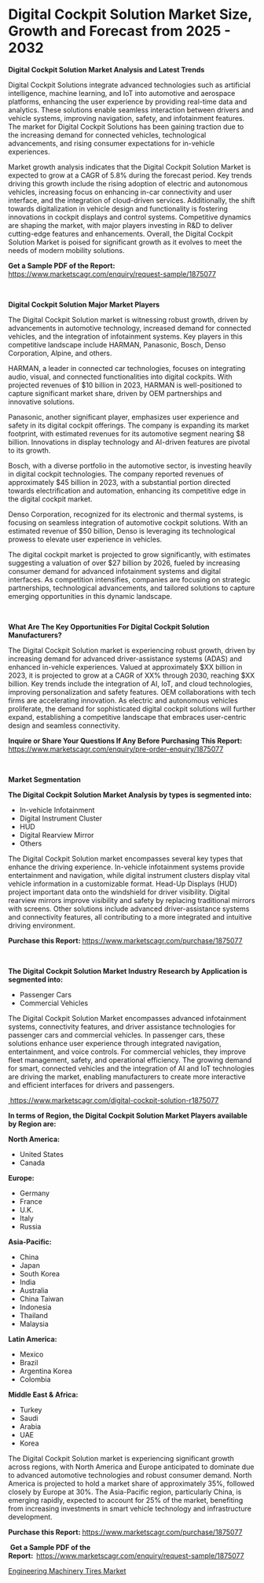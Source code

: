 <p><h1>Digital Cockpit Solution Market Size, Growth and Forecast from 2025 - 2032</h1></p><p><strong>Digital Cockpit Solution Market Analysis and Latest Trends</strong></p>
<p><p>Digital Cockpit Solutions integrate advanced technologies such as artificial intelligence, machine learning, and IoT into automotive and aerospace platforms, enhancing the user experience by providing real-time data and analytics. These solutions enable seamless interaction between drivers and vehicle systems, improving navigation, safety, and infotainment features. The market for Digital Cockpit Solutions has been gaining traction due to the increasing demand for connected vehicles, technological advancements, and rising consumer expectations for in-vehicle experiences.</p><p>Market growth analysis indicates that the Digital Cockpit Solution Market is expected to grow at a CAGR of 5.8% during the forecast period. Key trends driving this growth include the rising adoption of electric and autonomous vehicles, increasing focus on enhancing in-car connectivity and user interface, and the integration of cloud-driven services. Additionally, the shift towards digitalization in vehicle design and functionality is fostering innovations in cockpit displays and control systems. Competitive dynamics are shaping the market, with major players investing in R&D to deliver cutting-edge features and enhancements. Overall, the Digital Cockpit Solution Market is poised for significant growth as it evolves to meet the needs of modern mobility solutions.</p></p>
<p><strong>Get a Sample PDF of the Report:&nbsp;</strong> <a href="https://www.marketscagr.com/enquiry/request-sample/1875077?utm_campaign=3561&utm_medium=2&utm_source=Github&utm_content=ia&utm_term=31032025&utm_id=digital-cockpit-solution">https://www.marketscagr.com/enquiry/request-sample/1875077</a></p>
<p>&nbsp;</p>
<p><strong>Digital Cockpit Solution Major Market Players</strong></p>
<p><p>The Digital Cockpit Solution market is witnessing robust growth, driven by advancements in automotive technology, increased demand for connected vehicles, and the integration of infotainment systems. Key players in this competitive landscape include HARMAN, Panasonic, Bosch, Denso Corporation, Alpine, and others.</p><p>HARMAN, a leader in connected car technologies, focuses on integrating audio, visual, and connected functionalities into digital cockpits. With projected revenues of $10 billion in 2023, HARMAN is well-positioned to capture significant market share, driven by OEM partnerships and innovative solutions.</p><p>Panasonic, another significant player, emphasizes user experience and safety in its digital cockpit offerings. The company is expanding its market footprint, with estimated revenues for its automotive segment nearing $8 billion. Innovations in display technology and AI-driven features are pivotal to its growth.</p><p>Bosch, with a diverse portfolio in the automotive sector, is investing heavily in digital cockpit technologies. The company reported revenues of approximately $45 billion in 2023, with a substantial portion directed towards electrification and automation, enhancing its competitive edge in the digital cockpit market.</p><p>Denso Corporation, recognized for its electronic and thermal systems, is focusing on seamless integration of automotive cockpit solutions. With an estimated revenue of $50 billion, Denso is leveraging its technological prowess to elevate user experience in vehicles.</p><p>The digital cockpit market is projected to grow significantly, with estimates suggesting a valuation of over $27 billion by 2026, fueled by increasing consumer demand for advanced infotainment systems and digital interfaces. As competition intensifies, companies are focusing on strategic partnerships, technological advancements, and tailored solutions to capture emerging opportunities in this dynamic landscape.</p></p>
<p>&nbsp;</p>
<p><strong>What Are The Key Opportunities For Digital Cockpit Solution Manufacturers?</strong></p>
<p><p>The Digital Cockpit Solution market is experiencing robust growth, driven by increasing demand for advanced driver-assistance systems (ADAS) and enhanced in-vehicle experiences. Valued at approximately $XX billion in 2023, it is projected to grow at a CAGR of XX% through 2030, reaching $XX billion. Key trends include the integration of AI, IoT, and cloud technologies, improving personalization and safety features. OEM collaborations with tech firms are accelerating innovation. As electric and autonomous vehicles proliferate, the demand for sophisticated digital cockpit solutions will further expand, establishing a competitive landscape that embraces user-centric design and seamless connectivity.</p></p>
<p><strong>Inquire or Share Your Questions If Any Before Purchasing This Report:</strong> <a href="https://www.marketscagr.com/enquiry/pre-order-enquiry/1875077?utm_campaign=3561&utm_medium=2&utm_source=Github&utm_content=ia&utm_term=31032025&utm_id=digital-cockpit-solution">https://www.marketscagr.com/enquiry/pre-order-enquiry/1875077</a></p>
<p>&nbsp;</p>
<p><strong>Market Segmentation</strong></p>
<p><strong>The Digital Cockpit Solution Market Analysis by types is segmented into:</strong></p>
<p><ul><li>In-vehicle Infotainment</li><li>Digital Instrument Cluster</li><li>HUD</li><li>Digital Rearview Mirror</li><li>Others</li></ul></p>
<p><p>The Digital Cockpit Solution market encompasses several key types that enhance the driving experience. In-vehicle infotainment systems provide entertainment and navigation, while digital instrument clusters display vital vehicle information in a customizable format. Head-Up Displays (HUD) project important data onto the windshield for driver visibility. Digital rearview mirrors improve visibility and safety by replacing traditional mirrors with screens. Other solutions include advanced driver-assistance systems and connectivity features, all contributing to a more integrated and intuitive driving environment.</p></p>
<p><strong>Purchase this Report:&nbsp;</strong><a href="https://www.marketscagr.com/purchase/1875077?utm_campaign=3561&utm_medium=2&utm_source=Github&utm_content=ia&utm_term=31032025&utm_id=digital-cockpit-solution">https://www.marketscagr.com/purchase/1875077</a></p>
<p>&nbsp;</p>
<p><strong>The Digital Cockpit Solution Market Industry Research by Application is segmented into:</strong></p>
<p><ul><li>Passenger Cars</li><li>Commercial Vehicles</li></ul></p>
<p><p>The Digital Cockpit Solution Market encompasses advanced infotainment systems, connectivity features, and driver assistance technologies for passenger cars and commercial vehicles. In passenger cars, these solutions enhance user experience through integrated navigation, entertainment, and voice controls. For commercial vehicles, they improve fleet management, safety, and operational efficiency. The growing demand for smart, connected vehicles and the integration of AI and IoT technologies are driving the market, enabling manufacturers to create more interactive and efficient interfaces for drivers and passengers.</p></p>
<p><a href="https://www.marketscagr.com/digital-cockpit-solution-r1875077?utm_campaign=3561&utm_medium=2&utm_source=Github&utm_content=ia&utm_term=31032025&utm_id=digital-cockpit-solution">&nbsp;https://www.marketscagr.com/digital-cockpit-solution-r1875077</a></p>
<p><strong>In terms of Region, the Digital Cockpit Solution Market Players available by Region are:</strong></p>
<p>
    <p> <strong> North America: </strong>
        <ul>
            <li>United States</li>
            <li>Canada</li>
        </ul>
        </p> 
    <p> <strong> Europe: </strong>
        <ul>
            <li>Germany</li>
            <li>France</li>
            <li>U.K.</li>
            <li>Italy</li>
            <li>Russia</li>
        </ul>
        </p> 
    <p> <strong> Asia-Pacific: </strong>
        <ul>
            <li>China</li>
            <li>Japan</li>
            <li>South Korea</li>
            <li>India</li>
            <li>Australia</li>
            <li>China Taiwan</li>
            <li>Indonesia</li>
            <li>Thailand</li>
            <li>Malaysia</li>
        </ul>
        </p> 
    <p> <strong> Latin America: </strong>
        <ul>
            <li>Mexico</li>
            <li>Brazil</li>
            <li>Argentina Korea</li>
            <li>Colombia</li>
        </ul>
        </p> 
    <p> <strong> Middle East & Africa: </strong>
        <ul>
            <li>Turkey</li>
            <li>Saudi</li>
            <li>Arabia</li>
            <li>UAE</li>
            <li>Korea</li>
        </ul>
    </p>
    </p>
<p><p>The Digital Cockpit Solution market is experiencing significant growth across regions, with North America and Europe anticipated to dominate due to advanced automotive technologies and robust consumer demand. North America is projected to hold a market share of approximately 35%, followed closely by Europe at 30%. The Asia-Pacific region, particularly China, is emerging rapidly, expected to account for 25% of the market, benefiting from increasing investments in smart vehicle technology and infrastructure development.</p></p>
<p><strong>Purchase this Report: </strong><a href="https://www.marketscagr.com/purchase/1875077?utm_campaign=3561&utm_medium=2&utm_source=Github&utm_content=ia&utm_term=31032025&utm_id=digital-cockpit-solution">https://www.marketscagr.com/purchase/1875077</a></p>
<p>&nbsp;<strong>Get a Sample PDF of the Report:&nbsp;&nbsp;</strong><a href="https://www.marketscagr.com/enquiry/request-sample/1875077?utm_campaign=3561&utm_medium=2&utm_source=Github&utm_content=ia&utm_term=31032025&utm_id=digital-cockpit-solution">https://www.marketscagr.com/enquiry/request-sample/1875077</a></p>
<p><strong></strong></p>
<p><p><a href="https://github.com/baatetoshda/Market-Research-Report-List-1/blob/main/engineering-machinery-tires-market.md?utm_campaign=3561&utm_medium=2&utm_source=Github&utm_content=ia&utm_term=31032025&utm_id=digital-cockpit-solution">Engineering Machinery Tires Market</a></p></p>
